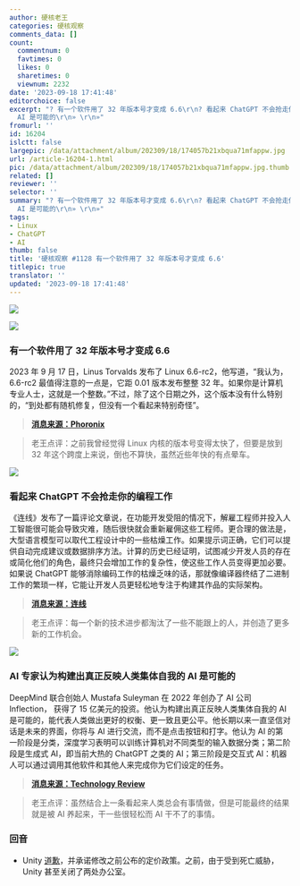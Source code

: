 ```yaml
---
author: 硬核老王
categories: 硬核观察
comments_data: []
count:
  commentnum: 0
  favtimes: 0
  likes: 0
  sharetimes: 0
  viewnum: 2232
date: '2023-09-18 17:41:48'
editorchoice: false
excerpt: "? 有一个软件用了 32 年版本号才变成 6.6\r\n? 看起来 ChatGPT 不会抢走你的编程工作\r\n? AI 专家认为构建出真正反映人类集体自我的
  AI 是可能的\r\n» \r\n»"
fromurl: ''
id: 16204
islctt: false
largepic: /data/attachment/album/202309/18/174057b21xbqua71mfappw.jpg
url: /article-16204-1.html
pic: /data/attachment/album/202309/18/174057b21xbqua71mfappw.jpg.thumb.jpg
related: []
reviewer: ''
selector: ''
summary: "? 有一个软件用了 32 年版本号才变成 6.6\r\n? 看起来 ChatGPT 不会抢走你的编程工作\r\n? AI 专家认为构建出真正反映人类集体自我的
  AI 是可能的\r\n» \r\n»"
tags:
- Linux
- ChatGPT
- AI
thumb: false
title: '硬核观察 #1128 有一个软件用了 32 年版本号才变成 6.6'
titlepic: true
translator: ''
updated: '2023-09-18 17:41:48'
---
```


![](/data/attachment/album/202309/18/174057b21xbqua71mfappw.jpg)


![](/data/attachment/album/202309/18/174105a2q5nnw1xn8m5j5w.jpg)


### 有一个软件用了 32 年版本号才变成 6.6


2023 年 9 月 17 日，Linus Torvalds 发布了 Linux 6.6-rc2，他写道，“我认为，6.6-rc2 最值得注意的一点是，它距 0.01 版本发布整整 32 年。如果你是计算机专业人士，这就是一个整数。”不过，除了这个日期之外，这个版本没有什么特别的，“到处都有随机修复，但没有一个看起来特别奇怪”。



> 
> **[消息来源：Phoronix](https://www.phoronix.com/news/Linux-6.6-rc2-Released)**
> 
> 
> 



> 
> 老王点评：之前我曾经觉得 Linux 内核的版本号变得太快了，但要是放到 32 年这个跨度上来说，倒也不算快，虽然近些年快的有点晕车。
> 
> 
> 


![](/data/attachment/album/202309/18/174115hf22p39246b34bn3.jpg)


### 看起来 ChatGPT 不会抢走你的编程工作


《连线》发布了一篇评论文章说，在功能开发受阻的情况下，解雇工程师并投入人工智能很可能会导致灾难，随后很快就会重新雇佣这些工程师。更合理的做法是，大型语言模型可以取代工程设计中的一些枯燥工作。如果提示词正确，它们可以提供自动完成建议或数据排序方法。计算的历史已经证明，试图减少开发人员的存在或简化他们的角色，最终只会增加工作的复杂性，使这些工作人员变得更加必要。如果说 ChatGPT 能够消除编码工作的枯燥乏味的话，那就像编译器终结了二进制工作的繁琐一样，它能让开发人员更轻松地专注于构建其作品的实际架构。



> 
> **[消息来源：连线](https://www.wired.com/story/chatgpt-coding-software-crisis/)**
> 
> 
> 



> 
> 老王点评：每一个新的技术进步都淘汰了一些不能跟上的人，并创造了更多新的工作机会。
> 
> 
> 


![](/data/attachment/album/202309/18/174127afk08bogpfpyvfpa.jpg)


### AI 专家认为构建出真正反映人类集体自我的 AI 是可能的


DeepMind 联合创始人 Mustafa Suleyman 在 2022 年创办了 AI 公司 Inflection， 获得了 15 亿美元的投资。他认为构建出真正反映人类集体自我的 AI 是可能的，能代表人类做出更好的权衡、更一致且更公平。他长期以来一直坚信对话是未来的界面，你将与 AI 进行交流，而不是点击按钮和打字。他认为 AI 的第一阶段是分类，深度学习表明可以训练计算机对不同类型的输入数据分类；第二阶段是生成式 AI，即当前大热的 ChatGPT 之类的 AI；第三阶段是交互式 AI：机器人可以通过调用其他软件和其他人来完成你为它们设定的任务。



> 
> **[消息来源：Technology Review](https://www.technologyreview.com/2023/09/15/1079624/deepmind-inflection-generative-ai-whats-next-mustafa-suleyman/)**
> 
> 
> 



> 
> 老王点评：虽然结合上一条看起来人类总会有事情做，但是可能最终的结果就是被 AI 养起来，干一些很轻松而 AI 干不了的事情。
> 
> 
> 


### 回音


* Unity [道歉](https://www.ign.com/articles/unity-has-apologized-for-its-install-fee-policy-and-says-it-will-be-making-changes-to-it)，并承诺修改之前公布的定价政策。之前，由于受到死亡威胁，Unity 甚至关闭了两处办公室。